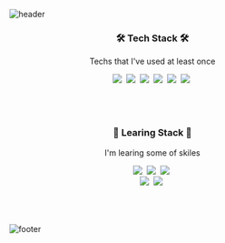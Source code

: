 ![header](https://capsule-render.vercel.app/api?type=soft&color=timeGradient&height=100&&text=>%20Hello,%20world!&fontSize=30&capsule_render&animation=twinkling)
  <h3 align="center">🛠 Tech Stack 🛠</h3>
  <p align="center">Techs that I've used at least once</p>
  <div align="center">
    <!-- <img src="https://img.shields.io/badge/쓰고자하는_텍스트-컬러코드?style=flat-square&logo=simpleicons에서_아이콘이름&logoColor=white"/></a>&nbsp  -->
    <!-- icon:  https://simpleicons.org/ -->
    <!-- 배지:  https://shields.io/ -->
    <img src="https://img.shields.io/badge/CSS-1572B6?style=flat-square&logo=CSS3&logoColor=white"/></a>&nbsp
    <img src="https://img.shields.io/badge/Sass-CC6699?style=flat-square&logo=Sass&logoColor=white"/></a>&nbsp
    <img src="https://img.shields.io/badge/HTML-E34F26?style=flat-square&logo=HTML5&logoColor=white"/></a>&nbsp
    <img src="https://img.shields.io/badge/Javascript-F7DF1E?style=flat-square&logo=Javascript&logoColor=white"/></a>&nbsp
    <img src="https://img.shields.io/badge/jQuery-0769AD?style=flat-square&logo=jQuery&logoColor=white"/></a>&nbsp
    <img src="https://img.shields.io/badge/React-61DAFB?style=flat-square&logo=React&logoColor=white"/></a>&nbsp
  </div>
  
  <br />
  <br />
  <br />
  <h3 align="center">📖 Learing Stack 📖</h3>
  <p align="center">I'm learing some of skiles</p>
  <div align="center">
    <img src="https://img.shields.io/badge/Javascript-F7DF1E?style=flat-square&logo=Javascript&logoColor=white"/></a>&nbsp
    <img src="https://img.shields.io/badge/React-61DAFB?style=flat-square&logo=React&logoColor=white"/></a>&nbsp
    <img src="https://img.shields.io/badge/Webpack-8DD6F9?style=flat-square&logo=Webpack&logoColor=white"/></a>&nbsp<br>
    <!-- <img src="https://img.shields.io/badge/MongoDB-47A248?style=flat-square&logo=MongoDB&logoColor=white"/></a>&nbsp -->
    <img src="https://img.shields.io/badge/Node.js-339933?style=flat-square&logo=Node.js&logoColor=white"/></a>&nbsp
    <!-- <img src="https://img.shields.io/badge/stylelint-263238?style=flat-square&logo=stylelint&logoColor=white"/></a>&nbsp -->
    <img src="https://img.shields.io/badge/styledComponents-DB7093?style=flat-square&logo=styled-components&logoColor=white"/></a>&nbsp
    <!-- <img src="https://img.shields.io/badge/AntDegien-0170FE?style=flat-square&logo=Ant-Design&logoColor=white"/></a>&nbsp -->
    <!-- <img src="https://img.shields.io/badge/Vue.js-4FC08D?style=flat-square&logo=Vue.js&logoColor=white"/></a>&nbsp -->
  </div>
  <br />
  <br />
  <br />

<!--   <h3 align="center">📌 Github Stats</h3>
  <br />
  <br />

<div text-align="middle">

![super2918 github stats](https://github-readme-stats.vercel.app/api?username=super2918&show_icons=true&layout=compact&line_height=20&hide_border=true&hide=star,prs,contribs)
![Top Langs](https://github-readme-stats.vercel.app/api/top-langs/?username=super2918&layout=compact&langs_count=8&card_width=300px&hide_border=true)

</div>
<!-- exclude_repo=javascript_study,super2918.github.io,node.js_project -->

<!-- ![super2918's wakatime stats](https://github-readme-stats.vercel.app/api/wakatime?username=super2918) -->

![footer](https://capsule-render.vercel.app/api?type=rect&color=timeGradient&height=10&section=footer)
